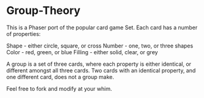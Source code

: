 # Group-Theory

This is a Phaser port of the popular card game Set. Each card has a number of properties:

Shape - either circle, square, or cross
Number - one, two, or three shapes
Color - red, green, or blue
Filling - either solid, clear, or grey

A group is a set of three cards, where each property is either identical, or different amongst all three cards. Two cards with an identical
property, and one different card, does not a group make. 

Feel free to fork and modify at your whim. 
